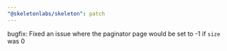 ```yaml
---
"@skeletonlabs/skeleton": patch
---
```


bugfix: Fixed an issue where the paginator page would be set to -1 if `size` was 0
